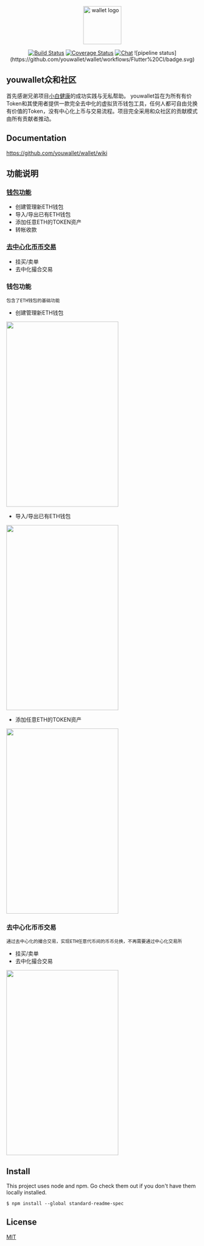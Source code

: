 <p align="center"><a href="#" target="_blank" rel="noopener noreferrer"><img width="100" src="https://cn.etherscan.com/images/svg/brands/ethereum-1.svg?v=1.3" alt="wallet logo"></a></p>


<p align="center">
  <a href="https://circleci.com/gh/vuejs/vue/tree/dev"><img src="https://img.shields.io/circleci/project/github/vuejs/vue/dev.svg?sanitize=true" alt="Build Status"></a>
  <a href="https://codecov.io/github/vuejs/vue?branch=dev"><img src="https://img.shields.io/codecov/c/github/vuejs/vue/dev.svg?sanitize=true" alt="Coverage Status"></a>
  <a href="https://chat.vuejs.org/"><img src="https://img.shields.io/badge/chat-on%20discord-7289da.svg?sanitize=true" alt="Chat"></a>
 ![pipeline status](https://github.com/youwallet/wallet/workflows/Flutter%20CI/badge.svg)
</p>


## youwallet众和社区
首先感谢兄弟项目[小白健康](https://github.com/sibbay-ai/public)的成功实践与无私帮助。
youwallet旨在为所有有价Token和其使用者提供一款完全去中化的虚拟货币钱包工具，任何人都可自由兑换有价值的Token，没有中心化上币与交易流程。项目完全采用和众社区的贡献模式由所有贡献者推动。

## Documentation
https://github.com/youwallet/wallet/wiki

## 功能说明
### [钱包功能](https://github.com/youwallet/wallet/wiki/%E5%8A%9F%E8%83%BD%E8%AF%B4%E6%98%8E/_edit#%E9%92%B1%E5%8C%85%E5%8A%9F%E8%83%BD)
* 创建管理新ETH钱包
* 导入/导出已有ETH钱包
* 添加任意ETH的TOKEN资产
* 转帐收款

### [去中心化币币交易](https://github.com/youwallet/wallet/wiki/%E5%8A%9F%E8%83%BD%E8%AF%B4%E6%98%8E/_edit#%E5%B8%81%E5%B8%81%E5%85%91%E6%8D%A2)
* 挂买/卖单
* 去中化撮合交易

### 钱包功能
`包含了ETH钱包的基础功能`
* 创建管理新ETH钱包

<img src="https://github.com/youwallet/wallet/blob/master/screenshots/%E5%88%9B%E5%BB%BA%E9%92%B1%E5%8C%85.gif" width = "294" height = "486" div align=middle />

* 导入/导出已有ETH钱包

<img src="https://github.com/youwallet/wallet/blob/master/screenshots/%E5%AF%BC%E5%85%A5%E9%92%B1%E5%8C%85.gif" width = "294" height = "486" div align=middle />

* 添加任意ETH的TOKEN资产

<img src="https://github.com/youwallet/wallet/blob/master/screenshots/%E6%B7%BB%E5%8A%A0TOKEN.gif" width = "294" height = "486" div align=middle />


### 去中心化币币交易
`通过去中心化的撮合交易，实现ETH任意代币间的币币兑换，不再需要通过中心化交易所`
* 挂买/卖单
* 去中化撮合交易

<img src="https://github.com/youwallet/wallet/blob/master/screenshots/%E5%B8%81%E5%B8%81%E5%85%91%E6%8D%A2.gif" width = "294" height = "486" div align=middle />


## Install
This project uses node and npm. Go check them out if you don't have them locally installed.
```
$ npm install --global standard-readme-spec
```


## License

[MIT](https://mit-license.org/)





